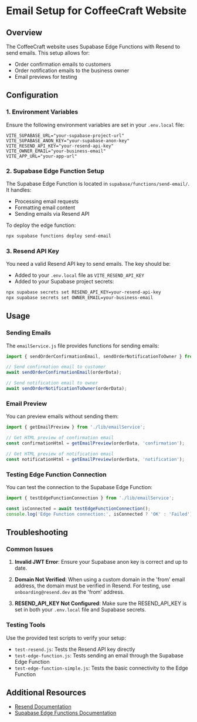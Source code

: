 # Email Setup for CoffeeCraft Website

## Overview

The CoffeeCraft website uses Supabase Edge Functions with Resend to send emails. This setup allows for:

- Order confirmation emails to customers
- Order notification emails to the business owner
- Email previews for testing

## Configuration

### 1. Environment Variables

Ensure the following environment variables are set in your `.env.local` file:

```
VITE_SUPABASE_URL="your-supabase-project-url"
VITE_SUPABASE_ANON_KEY="your-supabase-anon-key"
VITE_RESEND_API_KEY="your-resend-api-key"
VITE_OWNER_EMAIL="your-business-email"
VITE_APP_URL="your-app-url"
```

### 2. Supabase Edge Function Setup

The Supabase Edge Function is located in `supabase/functions/send-email/`. It handles:

- Processing email requests
- Formatting email content
- Sending emails via Resend API

To deploy the edge function:

```bash
npx supabase functions deploy send-email
```

### 3. Resend API Key

You need a valid Resend API key to send emails. The key should be:

- Added to your `.env.local` file as `VITE_RESEND_API_KEY`
- Added to your Supabase project secrets:

```bash
npx supabase secrets set RESEND_API_KEY=your-resend-api-key
npx supabase secrets set OWNER_EMAIL=your-business-email
```

## Usage

### Sending Emails

The `emailService.js` file provides functions for sending emails:

```javascript
import { sendOrderConfirmationEmail, sendOrderNotificationToOwner } from './lib/emailService';

// Send confirmation email to customer
await sendOrderConfirmationEmail(orderData);

// Send notification email to owner
await sendOrderNotificationToOwner(orderData);
```

### Email Preview

You can preview emails without sending them:

```javascript
import { getEmailPreview } from './lib/emailService';

// Get HTML preview of confirmation email
const confirmationHtml = getEmailPreview(orderData, 'confirmation');

// Get HTML preview of notification email
const notificationHtml = getEmailPreview(orderData, 'notification');
```

### Testing Edge Function Connection

You can test the connection to the Supabase Edge Function:

```javascript
import { testEdgeFunctionConnection } from './lib/emailService';

const isConnected = await testEdgeFunctionConnection();
console.log('Edge Function connection:', isConnected ? 'OK' : 'Failed');
```

## Troubleshooting

### Common Issues

1. **Invalid JWT Error**: Ensure your Supabase anon key is correct and up to date.

2. **Domain Not Verified**: When using a custom domain in the 'from' email address, the domain must be verified in Resend. For testing, use `onboarding@resend.dev` as the 'from' address.

3. **RESEND_API_KEY Not Configured**: Make sure the RESEND_API_KEY is set in both your `.env.local` file and Supabase secrets.

### Testing Tools

Use the provided test scripts to verify your setup:

- `test-resend.js`: Tests the Resend API key directly
- `test-edge-function.js`: Tests sending an email through the Supabase Edge Function
- `test-edge-function-simple.js`: Tests the basic connectivity to the Edge Function

## Additional Resources

- [Resend Documentation](https://resend.com/docs)
- [Supabase Edge Functions Documentation](https://supabase.com/docs/guides/functions)